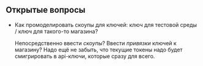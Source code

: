 ## Открытые вопросы

* Как промоделировать скоупы для ключей: ключ для тестовой среды / ключ для такого-то магазина?

    Непосредственно ввести _скоупы_? Ввести _привязки_ ключей к магазину? Надо ещё не забыть, что текущие токены надо будет смигрировать в api-ключи, которые сразу для всего.

